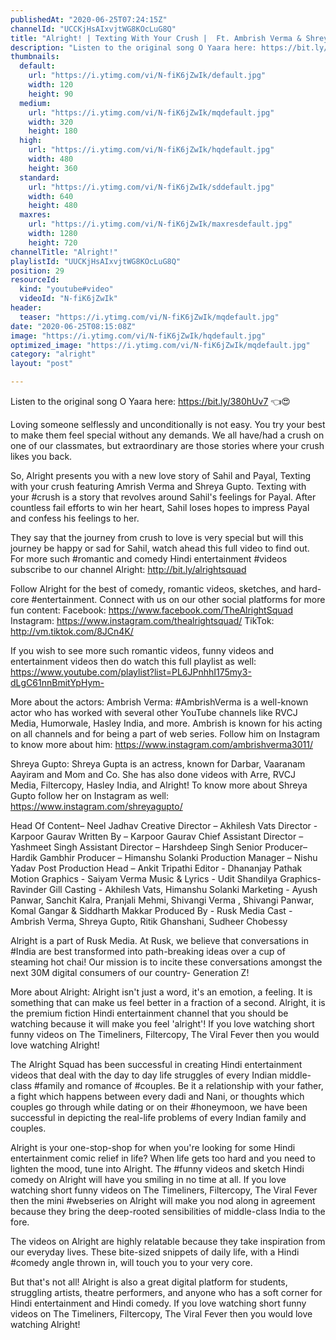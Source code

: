 ```yaml
---
publishedAt: "2020-06-25T07:24:15Z"
channelId: "UCCKjHsAIxvjtWG8KOcLuG8Q"
title: "Alright! | Texting With Your Crush |  Ft. Ambrish Verma & Shreya Gupto"
description: "Listen to the original song O Yaara here: https://bit.ly/380hUv7 👈😍\n\nLoving someone selflessly and unconditionally is not easy. You try your best to make them feel special without any demands. We all have/had a crush on one of our classmates, but extraordinary are those stories where your crush likes you back.\n\nSo, Alright presents you with a new love story of Sahil and Payal, Texting with your crush featuring Amrish Verma and Shreya Gupto. Texting with your #crush is a story that revolves around Sahil's feelings for Payal. After countless fail efforts to win her heart, Sahil loses hopes to impress Payal and confess his feelings to her.\n\nThey say that the journey from crush to love is very special but will this journey be happy or sad for Sahil, watch ahead this full video to find out. For more such #romantic and comedy Hindi entertainment #videos subscribe to our channel Alright: http://bit.ly/alrightsquad\n\nFollow Alright for the best of comedy, romantic videos, sketches, and hard-core #entertainment. Connect with us on our other social platforms for more fun content: Facebook: https://www.facebook.com/TheAlrightSquad Instagram: https://www.instagram.com/thealrightsquad/ TikTok: http://vm.tiktok.com/8JCn4K/\n\nIf you wish to see more such romantic videos, funny videos and entertainment videos then do watch this full playlist as well: https://www.youtube.com/playlist?list=PL6JPnhhI175my3-dLgC61nnBmitYpHym-\n\nMore about the actors:\nAmbrish Verma: #AmbrishVerma is a well-known actor who has worked with several other YouTube channels like RVCJ Media, Humorwale, Hasley India, and more. Ambrish is known for his acting on all channels and for being a part of web series. Follow him on Instagram to know more about him: https://www.instagram.com/ambrishverma3011/\n\nShreya Gupto: Shreya Gupta is an actress, known for Darbar, Vaaranam Aayiram and Mom and Co. She has also done videos with Arre, RVCJ Media, Filtercopy, Hasley India, and Alright! To know more about Shreya Gupto follow her on Instagram as well: https://www.instagram.com/shreyagupto/\n\nHead Of Content– Neel Jadhav\nCreative Director – Akhilesh Vats\nDirector - Karpoor Gaurav\nWritten By – Karpoor Gaurav\nChief Assistant Director – Yashmeet Singh\nAssistant Director – Harshdeep Singh\nSenior Producer– Hardik Gambhir\nProducer – Himanshu Solanki\nProduction Manager – Nishu Yadav\nPost Production Head – Ankit Tripathi\nEditor -  Dhananjay Pathak\nMotion Graphics -  Saiyam Verma\nMusic & Lyrics - Udit Shandilya\nGraphics- Ravinder Gill\nCasting -  Akhilesh Vats, Himanshu Solanki\nMarketing -  Ayush Panwar, Sanchit Kalra, Pranjali Mehmi, Shivangi Verma , Shivangi Panwar, Komal Gangar & Siddharth Makkar\nProduced By - Rusk Media\nCast -  Ambrish Verma, Shreya Gupto, Ritik Ghanshani, Sudheer Chobessy\n\nAlright is a part of Rusk Media. At Rusk, we believe that conversations in #India are best transformed into path-breaking ideas over a cup of steaming hot chai! Our mission is to incite these conversations amongst the next 30M digital consumers of our country- Generation Z!\n\nMore about Alright: Alright isn't just a word, it's an emotion, a feeling. It is something that can make us feel better in a fraction of a second. Alright, it is the premium fiction Hindi entertainment channel that you should be watching because it will make you feel 'alright'! If you love watching short funny videos on The Timeliners, Filtercopy, The Viral Fever then you would love watching Alright!\n\nThe Alright Squad has been successful in creating Hindi entertainment videos that deal with the day to day life struggles of every Indian middle-class #family and romance of #couples. Be it a relationship with your father, a fight which happens between every dadi and Nani, or thoughts which couples go through while dating or on their #honeymoon, we have been successful in depicting the real-life problems of every Indian family and couples.\n\nAlright is your one-stop-shop for when you're looking for some Hindi entertainment comic relief in life? When life gets too hard and you need to lighten the mood, tune into Alright. The #funny videos and sketch Hindi comedy on Alright will have you smiling in no time at all. If you love watching short funny videos on The Timeliners, Filtercopy, The Viral Fever then the mini #webseries on Alright will make you nod along in agreement because they bring the deep-rooted sensibilities of middle-class India to the fore.\n\nThe videos on Alright are highly relatable because they take inspiration from our everyday lives. These bite-sized snippets of daily life, with a Hindi #comedy angle thrown in, will touch you to your very core.\n\nBut that's not all! Alright is also a great digital platform for students, struggling artists, theatre performers, and anyone who has a soft corner for Hindi entertainment and Hindi comedy. If you love watching short funny videos on The Timeliners, Filtercopy, The Viral Fever then you would love watching Alright!"
thumbnails:
  default:
    url: "https://i.ytimg.com/vi/N-fiK6jZwIk/default.jpg"
    width: 120
    height: 90
  medium:
    url: "https://i.ytimg.com/vi/N-fiK6jZwIk/mqdefault.jpg"
    width: 320
    height: 180
  high:
    url: "https://i.ytimg.com/vi/N-fiK6jZwIk/hqdefault.jpg"
    width: 480
    height: 360
  standard:
    url: "https://i.ytimg.com/vi/N-fiK6jZwIk/sddefault.jpg"
    width: 640
    height: 480
  maxres:
    url: "https://i.ytimg.com/vi/N-fiK6jZwIk/maxresdefault.jpg"
    width: 1280
    height: 720
channelTitle: "Alright!"
playlistId: "UUCKjHsAIxvjtWG8KOcLuG8Q"
position: 29
resourceId:
  kind: "youtube#video"
  videoId: "N-fiK6jZwIk"
header:
  teaser: "https://i.ytimg.com/vi/N-fiK6jZwIk/mqdefault.jpg"
date: "2020-06-25T08:15:08Z"
image: "https://i.ytimg.com/vi/N-fiK6jZwIk/hqdefault.jpg"
optimized_image: "https://i.ytimg.com/vi/N-fiK6jZwIk/mqdefault.jpg"
category: "alright"
layout: "post"

---
```

Listen to the original song O Yaara here: https://bit.ly/380hUv7 👈😍

Loving someone selflessly and unconditionally is not easy. You try your best to make them feel special without any demands. We all have/had a crush on one of our classmates, but extraordinary are those stories where your crush likes you back.

So, Alright presents you with a new love story of Sahil and Payal, Texting with your crush featuring Amrish Verma and Shreya Gupto. Texting with your #crush is a story that revolves around Sahil's feelings for Payal. After countless fail efforts to win her heart, Sahil loses hopes to impress Payal and confess his feelings to her.

They say that the journey from crush to love is very special but will this journey be happy or sad for Sahil, watch ahead this full video to find out. For more such #romantic and comedy Hindi entertainment #videos subscribe to our channel Alright: http://bit.ly/alrightsquad

Follow Alright for the best of comedy, romantic videos, sketches, and hard-core #entertainment. Connect with us on our other social platforms for more fun content: Facebook: https://www.facebook.com/TheAlrightSquad Instagram: https://www.instagram.com/thealrightsquad/ TikTok: http://vm.tiktok.com/8JCn4K/

If you wish to see more such romantic videos, funny videos and entertainment videos then do watch this full playlist as well: https://www.youtube.com/playlist?list=PL6JPnhhI175my3-dLgC61nnBmitYpHym-

More about the actors:
Ambrish Verma: #AmbrishVerma is a well-known actor who has worked with several other YouTube channels like RVCJ Media, Humorwale, Hasley India, and more. Ambrish is known for his acting on all channels and for being a part of web series. Follow him on Instagram to know more about him: https://www.instagram.com/ambrishverma3011/

Shreya Gupto: Shreya Gupta is an actress, known for Darbar, Vaaranam Aayiram and Mom and Co. She has also done videos with Arre, RVCJ Media, Filtercopy, Hasley India, and Alright! To know more about Shreya Gupto follow her on Instagram as well: https://www.instagram.com/shreyagupto/

Head Of Content– Neel Jadhav
Creative Director – Akhilesh Vats
Director - Karpoor Gaurav
Written By – Karpoor Gaurav
Chief Assistant Director – Yashmeet Singh
Assistant Director – Harshdeep Singh
Senior Producer– Hardik Gambhir
Producer – Himanshu Solanki
Production Manager – Nishu Yadav
Post Production Head – Ankit Tripathi
Editor -  Dhananjay Pathak
Motion Graphics -  Saiyam Verma
Music & Lyrics - Udit Shandilya
Graphics- Ravinder Gill
Casting -  Akhilesh Vats, Himanshu Solanki
Marketing -  Ayush Panwar, Sanchit Kalra, Pranjali Mehmi, Shivangi Verma , Shivangi Panwar, Komal Gangar & Siddharth Makkar
Produced By - Rusk Media
Cast -  Ambrish Verma, Shreya Gupto, Ritik Ghanshani, Sudheer Chobessy

Alright is a part of Rusk Media. At Rusk, we believe that conversations in #India are best transformed into path-breaking ideas over a cup of steaming hot chai! Our mission is to incite these conversations amongst the next 30M digital consumers of our country- Generation Z!

More about Alright: Alright isn't just a word, it's an emotion, a feeling. It is something that can make us feel better in a fraction of a second. Alright, it is the premium fiction Hindi entertainment channel that you should be watching because it will make you feel 'alright'! If you love watching short funny videos on The Timeliners, Filtercopy, The Viral Fever then you would love watching Alright!

The Alright Squad has been successful in creating Hindi entertainment videos that deal with the day to day life struggles of every Indian middle-class #family and romance of #couples. Be it a relationship with your father, a fight which happens between every dadi and Nani, or thoughts which couples go through while dating or on their #honeymoon, we have been successful in depicting the real-life problems of every Indian family and couples.

Alright is your one-stop-shop for when you're looking for some Hindi entertainment comic relief in life? When life gets too hard and you need to lighten the mood, tune into Alright. The #funny videos and sketch Hindi comedy on Alright will have you smiling in no time at all. If you love watching short funny videos on The Timeliners, Filtercopy, The Viral Fever then the mini #webseries on Alright will make you nod along in agreement because they bring the deep-rooted sensibilities of middle-class India to the fore.

The videos on Alright are highly relatable because they take inspiration from our everyday lives. These bite-sized snippets of daily life, with a Hindi #comedy angle thrown in, will touch you to your very core.

But that's not all! Alright is also a great digital platform for students, struggling artists, theatre performers, and anyone who has a soft corner for Hindi entertainment and Hindi comedy. If you love watching short funny videos on The Timeliners, Filtercopy, The Viral Fever then you would love watching Alright!